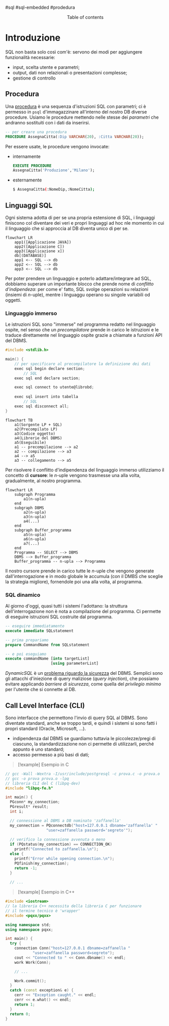 #sql #sql-embedded #prodedura
<center> Table of contents </center>


# Introduzione
SQL non basta solo così com'è: servono dei modi per aggiungere funzionalità necessarie:
- input, scelta utente e parametri;
- output, dati non relazionali o presentazioni complesse;
- gestione di controllo

## Procedura
Una <u>procedura</u> è una sequenza d'istruzioni SQL con parametri; ci è permesso in `psql` d'immagazzinare all'interno del nostro DB diverse procedure. Usiamo le procedure mettendo nelle stesse dei *parametri* che andranno sostituiti con i dati da inserirsi.

```sql
-- per creare una procedura
PROCEDURE AssegnaCitta(:Dip VARCHAR(20), :Citta VARCHAR(20));
```

Per essere usate, le procedure vengono invocate:
- internamente
  ```sql
  EXECUTE PROCEDURE
  AssegnaCitta('Produzione','Milano');
  ```
- esternamente
  ```bash
  $ AssegnaCitta(:NomeDip,:NomeCitta);
  ```

## Linguaggi SQL
Ogni sistema adotta di per se una propria estensione di SQL, i linguaggi finiscono col diventare dei veri e propri linguaggi ad hoc nle momento in cui il linguaggio che si approccia al DB diventa unico di per se.

```mermaid
flowchart LR
	app1([Applicazione JAVA])
	app2([Applicazione C])
	app3([Applicazione x])
	db[(DATABASE)]
	app1 <-- SQL --> db
	app2 <-- SQL --> db
	app3 <-- SQL --> db
```
Per poter prendere un linguaggio e poterlo adattare/integrare ad SQL, dobbiamo superare un importante blocco che prende nome di *conflitto d'indipendeza*: per come e' fatto, SQL svolge operazioni su relazioni (insiemi di $n$-uple), mentre i linguaggu operano su singole variabili od oggetti.

### Linguaggio immerso
Le istruzioni SQL sono "immerse" nel programma redatto nel linguaggio ospite, nel senso che un *precompilatore* prende in carico le istruzioni e le traduce direttamente nel linguaggio ospite grazie a chiamate a funzioni API del DBMS.

```c
#include <stdlib.h>

main() {
	// per specificare al precompilatore la definizione dei dati
	exec sql begin declare section;
		// SQL
	exec sql end declare section;

	exec sql connect to utente@librobd;
	
	exec sql insert into tabella
		// SQL
	exec sql disconnect all;
}
```

```mermaid
flowchart TB
	a1(Sorgente LP + SQL)
	a2(Precompilato LP)
	a3(Codice oggetto)
	a4(Librerie del DBMS)
	a5(Eseguibile)
	a1 -- precompilazione --> a2
	a2 -- compilazione --> a3
	a4 --> a5
	a3 -- collegamento --> a5
```

Per risolvere il conflitto d'indipendenza del linguaggio immerso utilizziamo il concetto di **cursore**: le $n$-uple vengono trasmesse una alla volta, gradualmente, al nostro programma.

```mermaid
flowchart LR
	subgraph Programma
		a1(n-upla)
	end
	subgraph DBMS
		a2(n-upla)
		a3(n-upla)
		a4(...)
	end
	subgraph Buffer_programma
		a5(n-upla)
		a6(n-upla)
		a7(...)
	end
	Programma -- SELECT --> DBMS
	DBMS --> Buffer_programma
	Buffer_programma -- n-upla --> Programma
```

Il nostro cursore prende in carico tutte le $n$-uple che vengono generate dall'interrogazione e in modo globale le accumula (con il DMBS che sceglie la strategia migliore), fornendole poi una alla volta, al programma.

### SQL dinamico
Al giorno d'oggi, quasi tutti i sistemi l'adottano: la struttura dell'interrogazione non è nota a compilazione del programma. Ci permette di eseguire istruzioni SQL costruite dal programma.
```sql
-- eseguire immediatamente
execute immediate SQLstatement
```

```sql
-- prima prepariamo
prepare CommandName from SQLstatement
```

```sql
-- e poi eseguiamo
execute commandName [into targetList]
					[using parameterList]
```

*DynamicSQL* è un <u>problema riguardo la sicurezza</u> del DBMS.
Semplici sono gli attacchi d'iniezione di query maliziose (*query injection*), che possiamo evitare applicando *barriere di sicurezza*, come quella del *privilegio minimo* per l'utente che si connette al DB.

## Call Level Interface (CLI)
Sono interfacce che permettono l'invio di query SQL al DBMS.
Sono diventate standard, anche se troppo tardi, e quindi i sistemi si sono fatti i propri standard (Oracle, Microsoft, ...).
- indipendenza dal DBMS
	se guardiamo tuttavia le piccolezze/pregi di ciascuno, la standardizzazione non ci permette di utilizzarli, perché appunto è uno standard;
- accesso permesso a più basi di dati;

> [!example] Esempio in C
```c
// gcc -Wall -Wextra -I/usr/include/postgresql -c prova.c -o prova.o
// gcc -o prova prova.o -lpq
// libreria CLI del C (libpq-dev)
#include "libpq-fe.h"

int main() {
  PGconn* my_connection;
  PGresult* result;
  int i;

  // connessione al DBMS a DB nominato 'zaffanella'
  my_connection = PQconnectdb("host=127.0.0.1 dbname='zaffanella' "
			      "user=zaffanella password='segreto'");
  
  // verifico la connessione avvenuta o meno
  if (PQstatus(my_connection) == CONNECTION_OK)
    printf("Connected to zaffanella.\n");
  else {
    printf("Error while opening connection.\n");
    PQfinish(my_connection);
    return -1;
  }
  
  // ...
```

> [!example] Esempio in C++

```cpp
#include <iostream>
// la libreria C++ necessita della libreria C per funzionare
// il termine tecnico è 'wrapper'
#include <pqxx/pqxx>

using namespace std;
using namespace pqxx;

int main() {
  try {
    connection Conn("host=127.0.0.1 dbname=zaffanella "
		    "user=zaffanella password=segreto");
    cout << "Connected to " << Conn.dbname() << endl;
    work Work(Conn);

    // ...

    Work.commit();
  }
  catch (const exception& e) {
    cerr << "Exception caught." << endl;
    cerr << e.what() << endl;
    return 1;
  }
  return 0;
}
```
